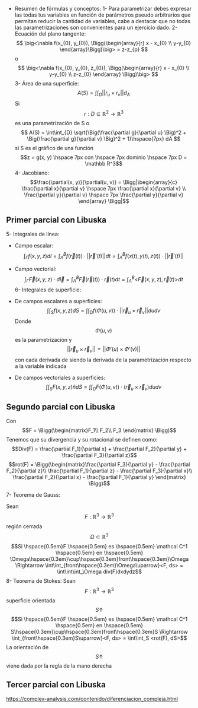 - Resumen de fórmulas y conceptos:
1- Para parametrizar debes expresar las todas tus variables en función de parámetros pseudo arbitrarios que permitan reducir la cantidad de variables, cabe a destacar que no todas las parametrizaciones son convenientes para un ejercicio dado.
2- Ecuación del plano tangente:
$$
\big<\nabla f(x_{0}, y_{0}), \Bigg(\begin{array}{r} x - x_{0} \\ y-y_{0} \end{array}\Bigg)\big> = z-z_{p}
$$
o
$$
\big<\nabla f(x_{0}, y_{0}, z_{0}), \Bigg(\begin{array}{r} x - x_{0} \\ y-y_{0} \\ z-z_{0} \end{array}
 \Bigg)\big>
$$
3- Área de una superficie:
$$
A(S) = \int\int_{D} ||r_{u} \times r_{v}||d_{A}
$$
Si $$r:D \subseteq \mathbb{R}^2 \rightarrow\mathbb{R}^3$$ es una parametrización de S o
$$
A(S) = \int\int_{D} \sqrt{\Big(\frac{\partial g}{\partial u} \Big)^2 + \Big(\frac{\partial g}{\partial v} \Big)^2 + 1}\hspace{7px} dA
$$ si S es el gráfico de una función $$z = g(x, y) \hspace 7px con \hspace 7px dominio \hspace 7px D = \mathbb R^3$$ 
4- Jacobiano:
$$\frac{\partial(x, y)}{\partial(u, v)} = \Bigg|\begin{array}{c}
\frac{\partial x}{\partial v} \hspace 7px  \frac{\partial x}{\partial v} \\
\frac{\partial y}{\partial v} \hspace 7px  \frac{\partial y}{\partial v}
\end{array} \Bigg|$$
## Primer parcial con Libuska

5- Integrales de línea:
- Campo escalar:
$$
\int_\Gamma f(x,y,z)dl = \int_A^B f(\vec r(t))\cdot||\vec r'(t)||dt = \int_A^B f(x(t), y(t), z(t))\cdot||\vec r'(t)||
$$

- Campo vectorial:
$$
\int_\Gamma \vec F(x,y,z)\cdot d\vec l = \int_A^B \vec F(\vec r(t)) \cdot\vec r(t)dt = \int_A^B \Big<\vec F(x,y,z), \vec r(t)\Big>dt
$$
6- Integrales de superficie:
- De campos escalares a superficies:
$$
\int\int_Sf(x,y,z)dS = \int\int_D f(\Phi(u, v))\cdot||\vec r_u \times \vec r_v|| dudv
$$
Donde $$ \Phi(u,v) $$ es la parametrización y $$ ||\vec r_u \times \vec r_v|| = ||\Phi'(u) \times \Phi'(v)|| $$ con cada derivada de siendo la derivada de la parametrización respecto a la variable indicada

- De campos vectoriales a superficies:
$$
\int\int_SF(x,y,z)\hat ndS = \int\int_D F(\Phi(u, v))\cdot(\vec r_u \times \vec r_v) dudv
$$

## Segundo parcial con Libuska

Con $$F = \Bigg(\begin{matrix}F_1\\ F_2\\ F_3 \end{matrix} \Bigg)$$
Tenemos que su divergencia y su rotacional se definen como:
$$Div(F) = \frac{\partial F_1}{\partial x} + \frac{\partial F_2}{\partial y} + \frac{\partial F_3}{\partial z}$$
$$rot(F) = \Bigg(\begin{matrix}\frac{\partial F_3}{\partial y} - \frac{\partial F_2}{\partial z}\\ \frac{\partial F_1}{\partial z} - \frac{\partial F_3}{\partial x}\\ \frac{\partial F_2}{\partial x} - \frac{\partial F_1}{\partial y} \end{matrix} \Bigg)$$

7- Teorema de Gauss:

Sean $$F: \mathbb R^3 \rightarrow \mathbb R^3$$ región cerrada $$\Omega\subset\mathbb R^3$$
$$Si \hspace{0.5em}F \hspace{0.5em} es \hspace{0.5em} \mathcal C^1 \hspace{0.5em} en \hspace{0.5em} \Omega\hspace{0.3em}\cup\hspace{0.3em}front\hspace{0.3em}\Omega \Rightarrow \int\int_{front\hspace{0.3em}\Omega\uparrow}<F, ds> = \int\int\int_\Omega div(F)dxdydz$$
8- Teorema de Stokes:
 Sean $$F: \mathbb R^3 \rightarrow \mathbb R^3$$ superficie orientada $$S\uparrow$$ $$Si \hspace{0.5em}F \hspace{0.5em} es \hspace{0.5em} \mathcal C^1 \hspace{0.5em} en \hspace{0.5em} S\hspace{0.3em}\cup\hspace{0.3em}front\hspace{0.3em}S \Rightarrow \int_{front\hspace{0.3em}S\uparrow}<F, ds> = \int\int_S <rot(F), dS>$$ La orientación de $$S\uparrow$$ viene dada por la regla de la mano derecha

## Tercer parcial con Libuska

https://complex-analysis.com/contenido/diferenciacion_compleja.html
